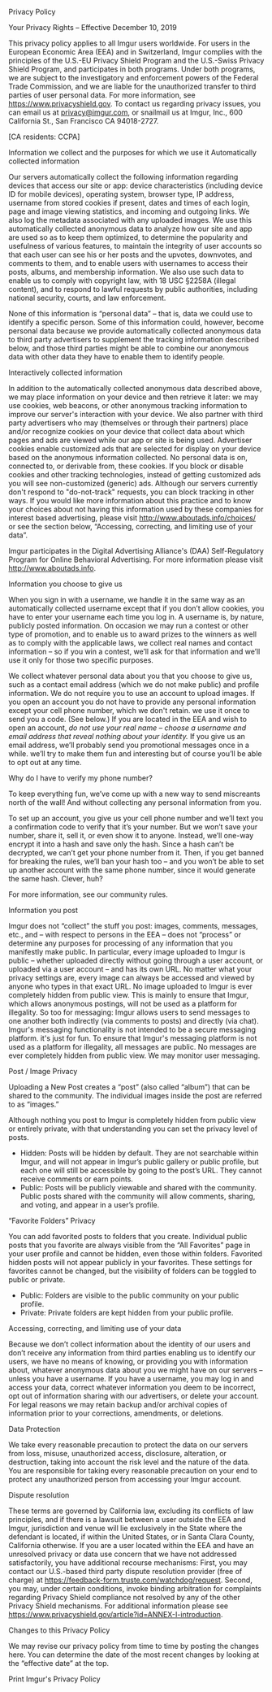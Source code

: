 Privacy Policy

Your Privacy Rights – Effective December 10, 2019

This privacy policy applies to all Imgur users worldwide. For users in the European Economic Area (EEA) and in Switzerland, Imgur complies with the principles of the U.S.-EU Privacy Shield Program and the U.S.-Swiss Privacy Shield Program, and participates in both programs. Under both programs, we are subject to the investigatory and enforcement powers of the Federal Trade Commission, and we are liable for the unauthorized transfer to third parties of user personal data. For more information, see https://www.privacyshield.gov. To contact us regarding privacy issues, you can email us at privacy@imgur.com, or snailmail us at Imgur, Inc., 600 California St., San Francisco CA 94018-2727.

\[CA residents: CCPA\]

Information we collect and the purposes for which we use it Automatically collected information

Our servers automatically collect the following information regarding devices that access our site or app: device characteristics (including device ID for mobile devices), operating system, browser type, IP address, username from stored cookies if present, dates and times of each login, page and image viewing statistics, and incoming and outgoing links. We also log the metadata associated with any uploaded images. We use this automatically collected anonymous data to analyze how our site and app are used so as to keep them optimized, to determine the popularity and usefulness of various features, to maintain the integrity of user accounts so that each user can see his or her posts and the upvotes, downvotes, and comments to them, and to enable users with usernames to access their posts, albums, and membership information. We also use such data to enable us to comply with copyright law, with 18 USC §2258A (illegal content), and to respond to lawful requests by public authorities, including national security, courts, and law enforcement.

None of this information is “personal data” – that is, data we could use to identify a specific person. Some of this information could, however, become personal data because we provide automatically collected anonymous data to third party advertisers to supplement the tracking information described below, and those third parties might be able to combine our anonymous data with other data they have to enable them to identify people.

Interactively collected information

In addition to the automatically collected anonymous data described above, we may place information on your device and then retrieve it later: we may use cookies, web beacons, or other anonymous tracking information to improve our server's interaction with your device. We also partner with third party advertisers who may (themselves or through their partners) place and/or recognize cookies on your device that collect data about which pages and ads are viewed while our app or site is being used. Advertiser cookies enable customized ads that are selected for display on your device based on the anonymous information collected. No personal data is on, connected to, or derivable from, these cookies. If you block or disable cookies and other tracking technologies, instead of getting customized ads you will see non-customized (generic) ads. Although our servers currently don't respond to "do-not-track" requests, you can block tracking in other ways. If you would like more information about this practice and to know your choices about not having this information used by these companies for interest based advertising, please visit http://www.aboutads.info/choices/ or see the section below, “Accessing, correcting, and limiting use of your data”.

Imgur participates in the Digital Advertising Alliance's (DAA) Self-Regulatory Program for Online Behavioral Advertising. For more information please visit http://www.aboutads.info.

Information you choose to give us

When you sign in with a username, we handle it in the same way as an automatically collected username except that if you don’t allow cookies, you have to enter your username each time you log in. A username is, by nature, publicly posted information. On occasion we may run a contest or other type of promotion, and to enable us to award prizes to the winners as well as to comply with the applicable laws, we collect real names and contact information – so if you win a contest, we’ll ask for that information and we’ll use it only for those two specific purposes.

We collect whatever personal data about you that you choose to give us, such as a contact email address (which we do not make public) and profile information. We do not require you to use an account to upload images. If you open an account you do not have to provide any personal information except your cell phone number, which we don't retain. we use it once to send you a code. (See below.) If you are located in the EEA and wish to open an account, _do not use your real name – choose a username and email address that reveal nothing about your identity._ If you give us an email address, we’ll probably send you promotional messages once in a while. we’ll try to make them fun and interesting but of course you’ll be able to opt out at any time.

Why do I have to verify my phone number?

To keep everything fun, we’ve come up with a new way to send miscreants north of the wall! And without collecting any personal information from you.

To set up an account, you give us your cell phone number and we’ll text you a confirmation code to verify that it’s your number. But we won’t save your number, share it, sell it, or even show it to anyone. Instead, we’ll one-way encrypt it into a hash and save only the hash. Since a hash can’t be decrypted, we can’t get your phone number from it. Then, if you get banned for breaking the rules, we’ll ban your hash too – and you won’t be able to set up another account with the same phone number, since it would generate the same hash. Clever, huh?

For more information, see our community rules.

Information you post

Imgur does not “collect” the stuff you post: images, comments, messages, etc., and – with respect to persons in the EEA – does not “process” or determine any purposes for processing of any information that you manifestly make public. In particular, every image uploaded to Imgur is public – whether uploaded directly without going through a user account, or uploaded via a user account – and has its own URL. No matter what your privacy settings are, every image can always be accessed and viewed by anyone who types in that exact URL. No image uploaded to Imgur is ever completely hidden from public view. This is mainly to ensure that Imgur, which allows anonymous postings, will not be used as a platform for illegality. So too for messaging: Imgur allows users to send messages to one another both indirectly (via comments to posts) and directly (via chat). Imgur's messaging functionality is not intended to be a secure messaging platform. it's just for fun. To ensure that Imgur's messaging platform is not used as a platform for illegality, all messages are public. No messages are ever completely hidden from public view. We may monitor user messaging.

Post / Image Privacy

Uploading a New Post creates a “post” (also called “album”) that can be shared to the community. The individual images inside the post are referred to as “images.”  

Although nothing you post to Imgur is completely hidden from public view or entirely private, with that understanding you can set the privacy level of posts.

*   Hidden: Posts will be hidden by default. They are not searchable within Imgur, and will not appear in Imgur’s public gallery or public profile, but each one will still be accessible by going to the post’s URL. They cannot receive comments or earn points.
*   Public: Posts will be publicly viewable and shared with the community. Public posts shared with the community will allow comments, sharing, and voting, and appear in a user’s profile.

“Favorite Folders” Privacy

You can add favorited posts to folders that you create. Individual public posts that you favorite are always visible from the “All Favorites” page in your user profile and cannot be hidden, even those within folders. Favorited hidden posts will not appear publicly in your favorites. These settings for favorites cannot be changed, but the visibility of folders can be toggled to public or private.

*   Public: Folders are visible to the public community on your public profile.
*   Private: Private folders are kept hidden from your public profile.

Accessing, correcting, and limiting use of your data

Because we don’t collect information about the identity of our users and don’t receive any information from third parties enabling us to identify our users, we have no means of knowing, or providing you with information about, whatever anonymous data about you we might have on our servers – unless you have a username. If you have a username, you may log in and access your data, correct whatever information you deem to be incorrect, opt out of information sharing with our advertisers, or delete your account. For legal reasons we may retain backup and/or archival copies of information prior to your corrections, amendments, or deletions.

Data Protection

We take every reasonable precaution to protect the data on our servers from loss, misuse, unauthorized access, disclosure, alteration, or destruction, taking into account the risk level and the nature of the data. You are responsible for taking every reasonable precaution on your end to protect any unauthorized person from accessing your Imgur account.

Dispute resolution

These terms are governed by California law, excluding its conflicts of law principles, and if there is a lawsuit between a user outside the EEA and Imgur, jurisdiction and venue will lie exclusively in the State where the defendant is located, if within the United States, or in Santa Clara County, California otherwise. If you are a user located within the EEA and have an unresolved privacy or data use concern that we have not addressed satisfactorily, you have additional recourse mechanisms: First, you may contact our U.S.-based third party dispute resolution provider (free of charge) at https://feedback-form.truste.com/watchdog/request. Second, you may, under certain conditions, invoke binding arbitration for complaints regarding Privacy Shield compliance not resolved by any of the other Privacy Shield mechanisms. For additional information please see https://www.privacyshield.gov/article?id=ANNEX-I-introduction.

Changes to this Privacy Policy

We may revise our privacy policy from time to time by posting the changes here. You can determine the date of the most recent changes by looking at the “effective date” at the top.

Print Imgur's Privacy Policy